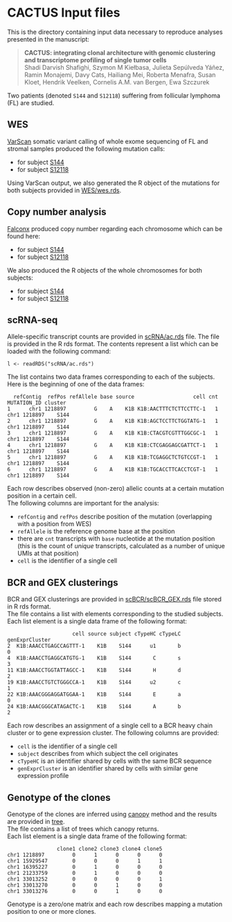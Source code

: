 # CACTUS Input files

This is the directory containing input data necessary to reproduce analyses presented in the manuscript:  

> **CACTUS: integrating clonal architecture with genomic clustering and transcriptome profiling of single tumor cells**  
> Shadi Darvish Shafighi, Szymon M Kiełbasa, Julieta Sepúlveda Yáñez, Ramin Monajemi, Davy Cats, Hailiang Mei, Roberta Menafra, Susan Kloet, Hendrik Veelken, Cornelis A.M. van Bergen, Ewa Szczurek

Two patients (denoted `S144` and `S12118`) suffering from follicular lymphoma (FL) are studied.

## WES

[VarScan](http://varscan.sourceforge.net/) somatic variant calling of whole exome sequencing of FL and stromal samples produced the following mutation calls:

- for subject [S144](WES/S144.vcf.gz)
- for subject [S12118](WES/S12118.vcf.gz)

Using VarScan output, we also generated the R object of the mutations for both subjects provided in [WES/wes.rds](WES/wes.rds).

## Copy number analysis

[Falconx](https://cran.r-project.org/web/packages/falconx/index.html) produced copy number regarding each chromosome which can be found here:

- for subject [S144](CopyNumber/S144)
- for subject [S12118](CopyNumber/S12118)

We also produced the R objects of the whole chromosomes for both subjects:

- for subject [S144](CopyNumber/S144.rds)
- for subject [S12118](CopyNumber/S12118.rds)

## scRNA-seq

Allele-specific transcript counts are provided in [scRNA/ac.rds](scRNA/ac.rds) file.
The file is provided in the R rds format. The contents represent a list which can be loaded with the following command:

```{r}
l <- readRDS("scRNA/ac.rds")
```

The list contains two data frames corresponding to each of the subjects.
Here is the beginning of one of the data frames:

```
  refContig  refPos refAllele base source                   cell cnt  MUTATION_ID cluster
1      chr1 1218897         G    A    K1B K1B:AACTTTCTCTTCCTTC-1   1 chr1 1218897    S144
2      chr1 1218897         G    A    K1B K1B:AGCTCCTTCTGGTATG-1   1 chr1 1218897    S144
3      chr1 1218897         G    A    K1B K1B:CTACGTCGTTTGGCGC-1   1 chr1 1218897    S144
4      chr1 1218897         G    A    K1B K1B:CTCGAGGAGCGATTCT-1   1 chr1 1218897    S144
5      chr1 1218897         G    A    K1B K1B:TCGAGGCTCTGTCCGT-1   1 chr1 1218897    S144
6      chr1 1218897         G    A    K1B K1B:TGCACCTTCACCTCGT-1   1 chr1 1218897    S144
```

Each row describes observed (non-zero) allelic counts at a certain mutation position in a certain cell.  
The following columns are important for the analysis:

- `refContig` and `refPos` describe position of the mutation (overlapping with a position from WES)
- `refAllele` is the reference genome base at the position
- there are `cnt` transcripts with `base` nucleotide at the mutation position (this is the count of *unique* transcripts, calculated as a number of unique UMIs at that position)
- `cell` is the identifier of a single cell


## BCR and GEX clusterings

BCR and GEX clusterings are provided in [scBCR/scBCR_GEX.rds](scBCR/scBCR_GEX.rds) file stored in R rds format.  
The file contains a list with elements corresponding to the studied subjects.  
Each list element is a single data frame of the following format:

```
                     cell source subject cTypeHC cTypeLC genExprCluster
2  K1B:AAACCTGAGCCAGTTT-1    K1B    S144      u1       b              0
4  K1B:AAACCTGAGGCATGTG-1    K1B    S144       C       s              3
11 K1B:AAACCTGGTATTAGCC-1    K1B    S144       H       d              2
19 K1B:AAACCTGTCTGGGCCA-1    K1B    S144      u2       c              1
22 K1B:AAACGGGAGGATGGAA-1    K1B    S144       E       a              0
24 K1B:AAACGGGCATAGACTC-1    K1B    S144       A       b              2
```

Each row describes an assignment of a single cell to a BCR heavy chain cluster or to gene expression cluster.
The following columns are provided:

- `cell` is the identifier of a single cell
- `subject` describes from which subject the cell originates
- `cTypeHC` is an identifier shared by cells with the same BCR sequence
- `genExprCluster` is an identifier shared by cells with similar gene expression profile

## Genotype of the clones

Genotype of the clones are inferred using [canopy](https://github.com/yuchaojiang/Canopy) method and the results are provided in [tree](tree).  
The file contains a list of trees which canopy returns.  
Each list element is a single data frame of the following format:

```
                clone1 clone2 clone3 clone4 clone5
chr1 1218897         0      1      0      0      0
chr1 15929547        0      0      0      1      1
chr1 16395227        0      1      0      0      0
chr1 21233759        0      1      0      0      0
chr1 33013252        0      0      0      0      1
chr1 33013270        0      0      1      0      0
chr1 33013276        0      0      1      0      0

```
Genotype is a zero/one matrix and each row describes mapping a mutation position to one or more clones.
